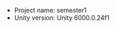 <!-- UNITY CODE ASSIST INSTRUCTIONS START -->
- Project name: semester1
- Unity version: Unity 6000.0.24f1
<!-- UNITY CODE ASSIST INSTRUCTIONS END -->